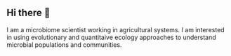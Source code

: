 ## Hi there 👋

I am a microbiome scientist working in agricultural systems. I am interested in using evolutionary and quantitaive ecology approaches to understand microbial populations and communities.
